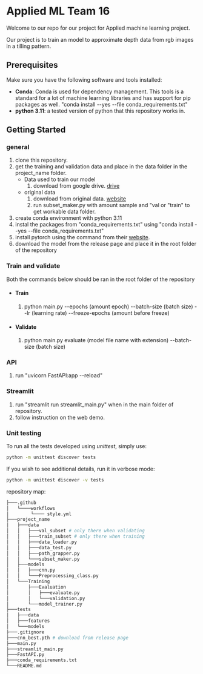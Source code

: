 # Applied ML Team 16

Welcome to our repo for our project for Applied machine learning project.

Our project is to train an model to approximate depth data from rgb images in a tilling pattern.

## Prerequisites
Make sure you have the following software and tools installed:

- **Conda**: Conda is used for dependency management. This tools is a standard for a lot of machine learning libraries and has support for pip packages as well. "conda install --yes --file conda_requirements.txt"
- **python 3.11**: a tested version of python that this repository works in.

## Getting Started
### general
1. clone this repository.
2. get the training and validation data and place in the data folder in the project_name folder.
    * Data used to train our model
        1. download from google drive. [drive](https://drive.google.com/drive/folders/1k_WsVOjaULgb3N2JebxjTVqJjVsw85dP)
    * original data
        1. download from original data. [website](https://diode-dataset.org/)
        2. run subset_maker.py with amount sample and "val or "train" to get workable data folder.
3. create conda environment with python 3.11
4. instal the packages from "conda_requirements.txt" using "conda install --yes --file conda_requirements.txt"
5. install pytorch using the command from their [website](https://pytorch.org/).
6. download the model from the release page and place it in the root folder of the repository

### Train and validate
Both the commands below should be ran in the root folder of the repository

* #### Train
    1. python main.py --epochs (amount epoch) --batch-size (batch size) --lr (learning rate) --freeze-epochs (amount before freeze)

* #### Validate
    1. python main.py evaluate (model file name with extension) --batch-size (batch size)

### API
1. run "uvicorn FastAPI:app --reload"

### Streamlit
1. run "streamlit run streamlit_main.py" when in the main folder of repository.
2. follow instruction on the web demo.

### Unit testing

To run all the tests developed using _unittest_, simply use:
```bash
python -m unittest discover tests
```
If you wish to see additional details, run it in verbose mode:
```bash
python -m unittest discover -v tests
```

repository map:
```bash
├───.github
│   └────workflows
│        └──── style.yml
├───project_name
│   ├───data
│   │   ├───val_subset # only there when validating
│   │   ├───train_subset # only there when training
│   │   ├───data_loader.py
│   │   ├───data_test.py
│   │   ├───path_grapper.py
│   │   └───subset_maker.py
│   ├───models
│   │   ├───cnn.py
│   │   └───Preprocessing_class.py
│   └───Training
│       ├───Evaluation
│       │   ├───evaluate.py
│       │   └───validation.py
│       └───model_trainer.py
├───tests
│   ├───data
│   ├───features
│   └───models
├───.gitignore
├───cnn_best.pth # download from release page
├───main.py
├───streamlit_main.py
├───FastAPI.py
├───conda_requirements.txt
└───README.md
```